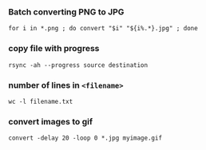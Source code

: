 ### Batch converting PNG to JPG
`for i in *.png ; do convert "$i" "${i%.*}.jpg" ; done`
### copy file with progress 
`rsync -ah --progress source destination`

### number of lines in `<filename>`
`wc -l filename.txt`
### convert images to gif
`convert -delay 20 -loop 0 *.jpg myimage.gif`
